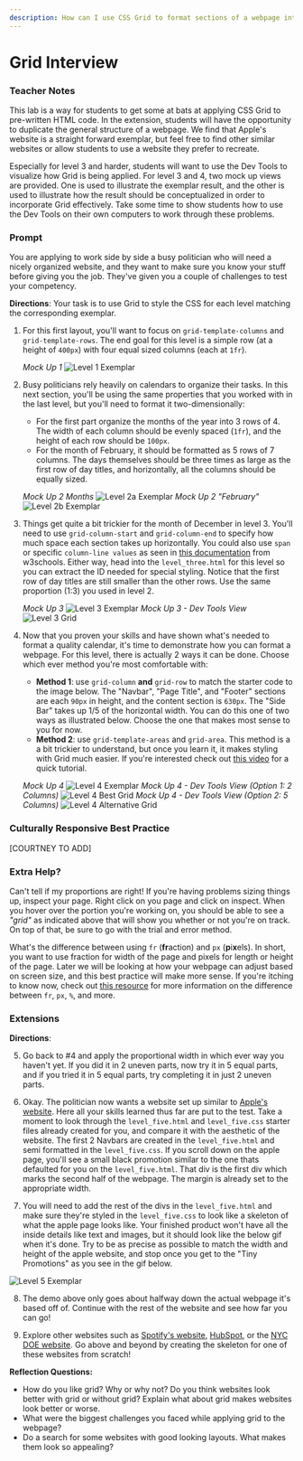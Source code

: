 ```yaml
---
description: How can I use CSS Grid to format sections of a webpage into different sizes and orientations?
---
```


# Grid Interview

### Teacher Notes

This lab is a way for students to get some at bats at applying CSS Grid to pre-written HTML code. In the extension, students will have the opportunity to duplicate the general structure of a webpage. We find that Apple's website is a straight forward exemplar, but feel free to find other similar websites or allow students to use a website they prefer to recreate.

Especially for level 3 and harder, students will want to use the Dev Tools to visualize how Grid is being applied. For level 3 and 4, two mock up views are provided. One is used to illustrate the exemplar result, and the other is used to illustrate how the result should be conceptualized in order to incorporate Grid effectively.  Take some time to show students how to use the Dev Tools on their own computers to work through these problems. 

### Prompt

You are applying to work side by side a busy politician who will need a nicely organized website, and they want to make sure you know your stuff before giving you the job. They've given you a couple of challenges to test your competency.

**Directions**: Your task is to use Grid to style the CSS for each level matching the corresponding exemplar.

1. For this first layout, you'll want to focus on `grid-template-columns` and `grid-template-rows`. The end goal for this level is a simple row (at a height of `400px`) with four equal sized columns (each at `1fr`).

    _Mock Up 1_
    ![Level 1 Exemplar](U1LAB3.1-Starter/level1/img/level1.png)

2. Busy politicians rely heavily on calendars to organize their tasks. In this next section, you'll be using the same properties that you worked with in the last level, but you'll need to format it two-dimensionally:
   - For the first part organize the months of the year into 3 rows of 4. The width of each column should be evenly spaced (`1fr`), and the height of each row should be `100px`.
   - For the month of February, it should be formatted as 5 rows of 7 columns. The days themselves should be three times as large as the first row of day titles, and horizontally, all the columns should be equally sized.

    _Mock Up 2 Months_
    ![Level 2a Exemplar](U1LAB3.1-Starter/level2/exemplar/level2a.png)
    _Mock Up 2 "February"_
    ![Level 2b Exemplar](U1LAB3.1-Starter/level2/exemplar/level2b.png)

3. Things get quite a bit trickier for the month of December in level 3. You'll need to use `grid-column-start` and `grid-column-end` to specify how much space each section takes up horizontally. You could also use `span` or specific `column-line values` as seen in [this documentation](https://www.w3schools.com/cssref/pr_grid-column.asp) from w3schools. Either way, head into the `level_three.html` for this level so you can extract the ID needed for special styling. Notice that the first row of day titles are still smaller than the other rows. Use the same proportion (1:3) you used in level 2.

    _Mock Up 3_
    ![Level 3 Exemplar](U1LAB3.1-Starter/level3/img/level3.png)
    _Mock Up 3 - Dev Tools View_
    ![Level 3 Grid](U1LAB3.1-Starter/level3/img/level3-grid.png)

4. Now that you proven your skills and have shown what's needed to format a quality calendar, it's time to demonstrate how you can format a webpage. For this level, there is actually 2 ways it can be done. Choose which ever method you're most comfortable with:
    - **Method 1**: use `grid-column` **and** `grid-row` to match the starter code to the image below. The "Navbar", "Page Title", and "Footer" sections are each `90px` in height, and the content section is `630px`. The "Side Bar" takes up 1/5 of the horizontal width. You can do this one of two ways as illustrated below. Choose the one that makes most sense to you for now.
    - **Method 2**: use `grid-template-areas` and `grid-area`. This method is a a bit trickier to understand, but once you learn it, it makes styling with Grid much easier. If you're interested check out [this video](https://youtu.be/qTGbWfEEnKI?t=319) for a quick tutorial.

    _Mock Up 4_
    ![Level 4 Exemplar](U1LAB3.1-Starter/level4/img/level4.png)
    _Mock Up 4 - Dev Tools View (Option 1: 2 Columns)_
    ![Level 4 Best Grid](U1LAB3.1-Starter/level4/img/level4-fr-grid.png)
    _Mock Up 4 - Dev Tools View (Option 2: 5 Columns)_
    ![Level 4 Alternative Grid](U1LAB3.1-Starter/level4/img/level4-grid.png)

### Culturally Responsive Best Practice

[COURTNEY TO ADD]

### Extra Help?

Can't tell if my proportions are right! If you're having problems sizing things up, inspect your page. Right click on you page and click on inspect. When you hover over the portion you're working on, you should be able to see a _"grid"_ as indicated above that will show you whether or not you're on track. On top of that, be sure to go with the trial and error method.

What's the difference between using `fr` (**fr**action) and `px` (**p**i**x**els). In short, you want to use fraction for width of the page and pixels for length or height of the page. Later we will be looking at how your webpage can adjust based on screen size, and this best practice will make more sense. If you're itching to know now, check out [this resource](https://medium.com/swlh/css-units-which-ones-to-use-and-avoid-31e4ed461f9) for more information on the difference between `fr`, `px`, `%`, and more.

### Extensions

**Directions**:

5. Go back to #4 and apply the proportional width in which ever way you haven't yet. If you did it in 2 uneven parts, now try it in 5 equal parts, and if you tried it in 5 equal parts, try completing it in just 2 uneven parts.

6. Okay. The politician now wants a website set up similar to [Apple's website](https://www.apple.com/mac/). Here all your skills learned thus far are put to the test. Take a moment to look through the `level_five.html` and `level_five.css` starter files already created for you, and compare it with the aesthetic of the website. The first 2 Navbars are created in the `level_five.html` and semi formatted in the `level_five.css`. If you scroll down on the apple page, you'll see a small black promotion similar to the one thats defaulted for you on the `level_five.html`. That div is the first div which marks the second half of the webpage. The margin is already set to the appropriate width.

7. You will need to add the rest of the divs in the `level_five.html` and make sure they're styled in the `level_five.css` to look like a skeleton of what the apple page looks like. Your finished product won't have all the inside details like text and images, but it should look like the below gif when it's done. Try to be as precise as possible to match the width and height of the apple website, and stop once you get to the "Tiny Promotions" as you see in the gif below.

![Level 5 Exemplar](U1LAB3.1-Starter/level5/exemplar/level5.gif)

8. The demo above only goes about halfway down the actual webpage it's based off of. Continue with the rest of the website and see how far you can go!

9. Explore other websites such as [Spotify's website](https://www.spotify.com/us/free/), [HubSpot](https://www.hubspot.com/), or the [NYC DOE website](https://www.schools.nyc.gov/). Go above and beyond by creating the skeleton for one of these websites from scratch!

**Reflection Questions:**

- How do you like grid? Why or why not? Do you think websites look better with grid or without grid? Explain what about grid makes websites look better or worse.
- What were the biggest challenges you faced while applying grid to the webpage?
- Do a search for some websites with good looking layouts. What makes them look so appealing?


